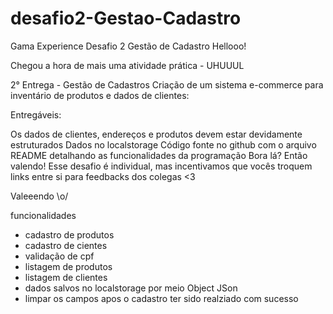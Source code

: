 # desafio2-Gestao-Cadastro
Gama Experience Desafio 2 Gestão de Cadastro
Hellooo!

Chegou a hora de mais uma atividade prática - UHUUUL   

2° Entrega - Gestão de Cadastros
Criação de um sistema e-commerce para inventário de produtos e dados de clientes:

Entregáveis:

Os dados de clientes, endereços e produtos devem estar devidamente estruturados
Dados no localstorage
Código fonte no github com o arquivo README detalhando as funcionalidades da programação
Bora lá? Então valendo! Esse desafio é individual, mas incentivamos que vocês troquem links entre si para feedbacks dos colegas <3

Valeeendo \o/

funcionalidades
  - cadastro de produtos
  - cadastro de cientes
  - validação de cpf 
  - listagem de produtos
  - listagem de clientes
  - dados salvos no localstorage por meio Object JSon
  - limpar os campos apos o cadastro ter sido realziado com sucesso
